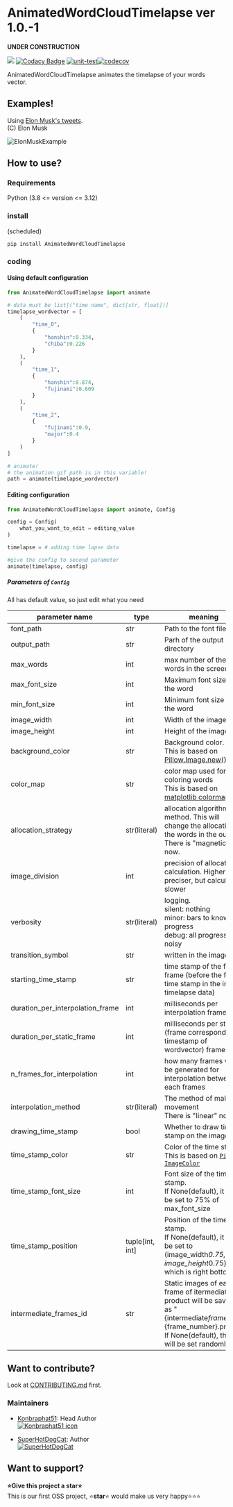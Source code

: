 # AnimatedWordCloudTimelapse ver 1.0.-1

**UNDER CONSTRUCTION**

<a href="https://codeclimate.com/github/konbraphat51/AnimatedWordCloud/maintainability"><img src="https://api.codeclimate.com/v1/badges/7a03252f77e7af46dc0f/maintainability" /></a>
[![Codacy Badge](https://app.codacy.com/project/badge/Grade/20a71da0d9d841a2af236f6362a08ae7)](https://app.codacy.com/gh/konbraphat51/AnimatedWordCloud/dashboard?utm_source=gh&utm_medium=referral&utm_content=&utm_campaign=Badge_grade)
[![unit-test](https://github.com/konbraphat51/AnimatedWordCloud/actions/workflows/python-tester.yml/badge.svg?branch=main)](https://github.com/konbraphat51/AnimatedWordCloud/actions/workflows/python-tester.yml)[![codecov](https://codecov.io/gh/konbraphat51/AnimatedWordCloud/graph/badge.svg?token=4OOX0GSJDJ)](https://codecov.io/gh/konbraphat51/AnimatedWordCloud)

AnimatedWordCloudTimelapse animates the timelapse of your words vector.

## Examples!

Using [Elon Musk's tweets](https://data.world/adamhelsinger/elon-musk-tweets-until-4-6-17).  
(C) Elon Musk

![ElonMuskExample](https://private-user-images.githubusercontent.com/101827492/294658923-7fa092d5-149d-443a-842e-d68fddf352e1.gif?jwt=eyJhbGciOiJIUzI1NiIsInR5cCI6IkpXVCJ9.eyJpc3MiOiJnaXRodWIuY29tIiwiYXVkIjoicmF3LmdpdGh1YnVzZXJjb250ZW50LmNvbSIsImtleSI6ImtleTUiLCJleHAiOjE3MDQ1Mjg0ODAsIm5iZiI6MTcwNDUyODE4MCwicGF0aCI6Ii8xMDE4Mjc0OTIvMjk0NjU4OTIzLTdmYTA5MmQ1LTE0OWQtNDQzYS04NDJlLWQ2OGZkZGYzNTJlMS5naWY_WC1BbXotQWxnb3JpdGhtPUFXUzQtSE1BQy1TSEEyNTYmWC1BbXotQ3JlZGVudGlhbD1BS0lBVkNPRFlMU0E1M1BRSzRaQSUyRjIwMjQwMTA2JTJGdXMtZWFzdC0xJTJGczMlMkZhd3M0X3JlcXVlc3QmWC1BbXotRGF0ZT0yMDI0MDEwNlQwODAzMDBaJlgtQW16LUV4cGlyZXM9MzAwJlgtQW16LVNpZ25hdHVyZT00NDIyZDA3NzUwNTIxY2I1NjEyMzkyMGM5ZGQyMDFhNmNmMmVkMGFhMTRmYzk2N2M3NDYwYWI4YTNkM2Q0ZWQ0JlgtQW16LVNpZ25lZEhlYWRlcnM9aG9zdCZhY3Rvcl9pZD0wJmtleV9pZD0wJnJlcG9faWQ9MCJ9.TbbNib0oLU3ZZzeUFdm2tFNfiu-xnXSTrPMLfy03emY)

## How to use?

### Requirements

Python (3.8 <= version <= 3.12)

### install

(scheduled)

```
pip install AnimatedWordCloudTimelapse
```

### coding

#### Using default configuration

```python
from AnimatedWordCloudTimelapse import animate

# data must be list[("time name", dict[str, float])]
timelapse_wordvector = [
    (
        "time_0",
        {
            "hanshin":0.334,
            "chiba":0.226
        }
    ),
    (
        "time_1",
        {
            "hanshin":0.874,
            "fujinami":0.609
        }
    ),
    (
        "time_2",
        {
            "fujinami":0.9,
            "major":0.4
        }
    )
]

# animate!
# the animation gif path is in this variable!
path = animate(timelapse_wordvector)
```

#### Editing configuration

```python
from AnimatedWordCloudTimelapse import animate, Config

config = Config(
    what_you_want_to_edit = editing_value
)

timelapse = # adding time lapse data

#give the config to second parameter
animate(timelapse, config)
```

##### Parameters of `Config`

All has default value, so just edit what you need

| parameter name                   | type            | meaning                                                                                                                                                            |
| -------------------------------- | --------------- | ------------------------------------------------------------------------------------------------------------------------------------------------------------------ |
| font_path                        | str             | Path to the font file.                                                                                                                                             |
| output_path                      | str             | Parh of the output directory                                                                                                                                       |
| max_words                        | int             | max number of the words in the screen                                                                                                                              |
| max_font_size                    | int             | Maximum font size of the word                                                                                                                                      |
| min_font_size                    | int             | Minimum font size of the word                                                                                                                                      |
| image_width                      | int             | Width of the image                                                                                                                                                 |
| image_height                     | int             | Height of the image                                                                                                                                                |
| background_color                 | str             | Background color. <br>This is based on [Pillow.Image.new()](https://pillow.readthedocs.io/en/stable/reference/Image.html#PIL.Image.new)                            |
| color_map                        | str             | color map used for coloring words<br>This is based on [matplotlib colormap](https://matplotlib.org/stable/users/explain/colors/colormaps.html)                     |
| allocation_strategy              | str(literal)    | allocation algorithm method. This will change the allocation of the words in the output. <br> There is "magnetic" now.                                             |
| image_division                   | int             | precision of allocation calculation. Higher the preciser, but calculation slower                                                                                   |
| verbosity                        | str(literal)    | logging.<br>silent: nothing<br>minor: bars to know the progress<br>debug: all progress. noisy                                                                      |
| transition_symbol                | str             | written in the image                                                                                                                                               |
| starting_time_stamp              | str             | time stamp of the first frame (before the first time stamp in the input timelapse data)                                                                            |
| duration_per_interpolation_frame | int             | milliseconds per interpolation frame                                                                                                                               |
| duration_per_static_frame        | int             | milliseconds per staic (frame correspond to timestamp of wordvector) frame                                                                                         |
| n_frames_for_interpolation       | int             | how many frames will be generated for interpolation between each frames                                                                                            |
| interpolation_method             | str(literal)    | The method of making movement<br>There is "linear" now                                                                                                             |
| drawing_time_stamp               | bool            | Whether to draw time stamp on the image                                                                                                                            |
| time_stamp_color                 | str             | Color of the time stamp. This is based on [`Pillow ImageColor`](https://pillow.readthedocs.io/en/stable/reference/ImageColor.html#color-names)                     |
| time_stamp_font_size             | int             | Font size of the time stamp.<br>If None(default), it will be set to 75% of max_font_size                                                                           |
| time_stamp_position              | tuple[int, int] | Position of the time stamp.<br>If None(default), it will be set to (image_width*0.75, image_height*0.75) which is right bottom.                                    |
| intermediate_frames_id           | str             | Static images of each frame of itermediate product will be saved as "{intermediate*frames_id}*{frame_number}.png".<br>If None(default), this will be set randomly. |

## Want to contribute?

Look at [CONTRIBUTING.md](CONTRIBUTING.md) first.

### Maintainers

- [Konbraphat51](https://github.com/konbraphat51): Head Author  
  [![Konbraphat51 icon](https://github.com/konbraphat51.png)](https://github.com/konbraphat51)

- [SuperHotDogCat](https://github.com/SuperHotDogCat): Author  
  [![SuperHotDogCat](https://github.com/SuperHotDogCat.png)](https://github.com/SuperHotDogCat)

## Want to support?

**⭐Give this project a star⭐**  
This is our first OSS project, ⭐**star**⭐ would make us very happy⭐⭐⭐
